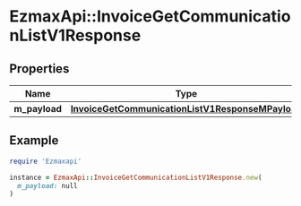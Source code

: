# EzmaxApi::InvoiceGetCommunicationListV1Response

## Properties

| Name | Type | Description | Notes |
| ---- | ---- | ----------- | ----- |
| **m_payload** | [**InvoiceGetCommunicationListV1ResponseMPayload**](InvoiceGetCommunicationListV1ResponseMPayload.md) |  |  |

## Example

```ruby
require 'Ezmaxapi'

instance = EzmaxApi::InvoiceGetCommunicationListV1Response.new(
  m_payload: null
)
```

